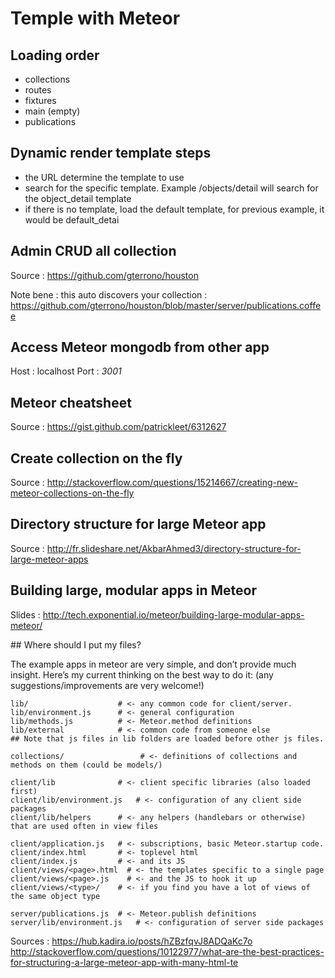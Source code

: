 # Temple with Meteor

## Loading order

- collections
- routes
- fixtures
- main (empty)
- publications

## Dynamic render template steps

- the URL determine the template to use
- search for the specific template. Example /objects/detail will search for the object_detail template
- if there is no template, load the default template, for previous example, it would be default_detai

## Admin CRUD all collection

Source : https://github.com/gterrono/houston

Note bene : this auto discovers your collection :
https://github.com/gterrono/houston/blob/master/server/publications.coffee

## Access Meteor mongodb from other app

Host : localhost
Port : _3001_

## Meteor cheatsheet

Source : https://gist.github.com/patrickleet/6312627

## Create collection on the fly

Source : http://stackoverflow.com/questions/15214667/creating-new-meteor-collections-on-the-fly

## Directory structure for large Meteor app

Source : http://fr.slideshare.net/AkbarAhmed3/directory-structure-for-large-meteor-apps

## Building large, modular apps in Meteor

Slides : http://tech.exponential.io/meteor/building-large-modular-apps-meteor/

## Where should I put my files?

The example apps in meteor are very simple, and don’t provide much insight.
Here’s my current thinking on the best way to do it: (any suggestions/improvements are very welcome!)

```
lib/                    # <- any common code for client/server.
lib/environment.js      # <- general configuration
lib/methods.js          # <- Meteor.method definitions
lib/external            # <- common code from someone else
## Note that js files in lib folders are loaded before other js files.

collections/                 # <- definitions of collections and methods on them (could be models/)

client/lib              # <- client specific libraries (also loaded first)
client/lib/environment.js   # <- configuration of any client side packages
client/lib/helpers      # <- any helpers (handlebars or otherwise) that are used often in view files

client/application.js   # <- subscriptions, basic Meteor.startup code.
client/index.html       # <- toplevel html
client/index.js         # <- and its JS
client/views/<page>.html  # <- the templates specific to a single page
client/views/<page>.js    # <- and the JS to hook it up
client/views/<type>/    # <- if you find you have a lot of views of the same object type

server/publications.js  # <- Meteor.publish definitions
server/lib/environment.js   # <- configuration of server side packages
```

Sources : https://hub.kadira.io/posts/hZBzfqvJ8ADQaKc7o
http://stackoverflow.com/questions/10122977/what-are-the-best-practices-for-structuring-a-large-meteor-app-with-many-html-te
